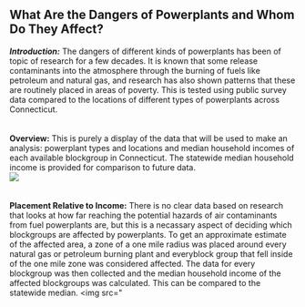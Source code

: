 ## What Are the Dangers of Powerplants and Whom Do They Affect?

***Introduction:*** 
The dangers of different kinds of powerplants has been of topic of research for a few decades. It is known that some release contaminants into the atmosphere through the burning of fuels like petroleum and natural gas, and research has also shown patterns that these are routinely placed in areas of poverty. This is  tested using public survey data compared to the locations of different types of powerplants across Connecticut. 
<br>
<br>
<br>
**Overview:**
This is purely a display of the data that will be used to make an analysis: powerplant types and locations and median household incomes of each available blockgroup in Connecticut. The statewide median household income is provided for comparison to future data.
<br>
<img src="pdf/Overview.pdf">
<br>
<br>
<br>
**Placement Relative to Income:**
There is no clear data based on research that looks at how far reaching the potential hazards of air contaminants from fuel powerplants are, but this is a necassary aspect of deciding which blockgroups are affected by powerplants. To get an approximate estimate of the affected area, a zone of a one mile radius was placed around every natural gas or petroleum burning plant and everyblock group that fell inside of the one mile zone was considered affected. The data for every blockgroup was then collected and the median household income of the affected blockgroups was calculated. This can be compared to the statewide median.
<img src="
